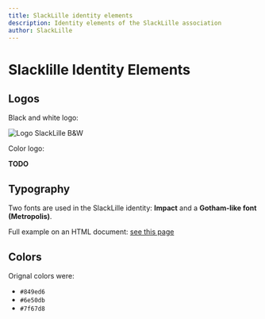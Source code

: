 ```yaml
---
title: SlackLille identity elements
description: Identity elements of the SlackLille association
author: SlackLille
---
```

<script lang="ts">
import ChartColors from './ChartColors.svelte';
import slacklille_logo from '$lib/assets/Logo_SlackLille.svg';
</script>

# Slacklille Identity Elements

## Logos

Black and white logo:

<img class="w-96" src={slacklille_logo} alt="Logo SlackLille B&W" />

Color logo:

**TODO**

## Typography

Two fonts are used in the SlackLille identity: **Impact** and a **Gotham-like font (Metropolis)**.

Full example on an HTML document: [see this page](dummy)

## Colors

Orignal colors were:

- `#849ed6`
- `#6e50db`
- `#7f67d8`

<ChartColors />
